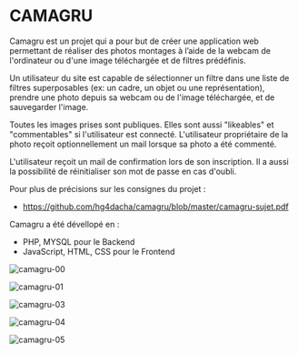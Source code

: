 # CAMAGRU
Camagru est un projet qui a pour but de créer une application web permettant de réaliser des photos montages à l’aide de la webcam de l'ordinateur ou d'une image téléchargée et de filtres prédéfinis.

Un utilisateur du site est capable de sélectionner un filtre dans une liste de filtres superposables (ex: un cadre, un objet ou une représentation), prendre une photo depuis sa webcam ou de l'image téléchargée, et de sauvegarder l'image.

Toutes les images prises sont publiques. Elles sont aussi "likeables" et "commentables" si l'utilisateur est connecté. L'utilisateur propriétaire de la photo reçoit optionnellement un mail lorsque sa photo a été commenté.

L'utilisateur reçoit un mail de confirmation lors de son inscription. Il a aussi la possibilité de réinitialiser son mot de passe en cas d'oubli.

Pour plus de précisions sur les consignes du projet :
- https://github.com/hg4dacha/camagru/blob/master/camagru-sujet.pdf

Camagru a été dévellopé en :
- PHP, MYSQL pour le Backend
- JavaScript, HTML, CSS pour le Frontend


![camagru-00](https://user-images.githubusercontent.com/55346395/176746099-2f05068e-c9c4-41b1-900e-17cff4b3c483.png)

![camagru-01](https://user-images.githubusercontent.com/55346395/176746308-a7d8f104-ce45-4f1b-9e4d-6eb6c892bd9b.png)

![camagru-03](https://user-images.githubusercontent.com/55346395/176748115-f5cc846c-48be-40c5-a621-c424e29e8e0c.png)

![camagru-04](https://user-images.githubusercontent.com/55346395/176748167-23552033-2423-4d9f-a4b8-2e1197ad9da3.png)

![camagru-05](https://user-images.githubusercontent.com/55346395/176748244-75c78971-b1f2-4b44-8c27-b13780f4c6de.png)
